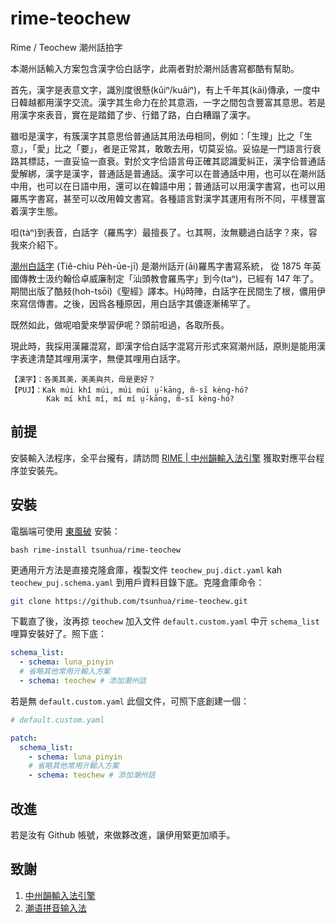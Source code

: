 # rime-teochew

Rime / Teochew 潮州話拍字

本潮州話輸入方案包含漢字佮白話字，此兩者對於潮州話書寫都酷有幫助。

首先，漢字是表意文字，識別度很懸(kûiⁿ/kuâiⁿ)，有上千年其(kāi)傳承，一度中日韓越都用漢字交流。漢字其生命力在於其意涵，一字之間包含豐富其意思。若是用漢字來表音，實在是踏錯了步、行錯了路，白白糟蹋了漢字。

雖呾是漢字，有簇漢字其意思佮普通話其用法毋相同，例如：「生理」比之「生意」，「愛」比之「要」，者是正常其，敢敢去用，切莫妥協。妥協是一門語言行衰路其標誌，一直妥協一直衰。對於文字佮語言毋正確其認識愛糾正，漢字佮普通話愛解綁，漢字是漢字，普通話是普通話。漢字可以在普通話中用，也可以在潮州話中用，也可以在日語中用，還可以在韓語中用；普通話可以用漢字書寫，也可以用羅馬字書寫，甚至可以改用韓文書寫。各種語言對漢字其運用有所不同，平樣豐富着漢字生態。

呾(tàⁿ)到表音，白話字（羅馬字）最擅長了。乜其啊，汝無聽過白話字？來，容我來介紹下。

[潮州白話字](https://zh.wikipedia.org/wiki/%E6%BD%AE%E5%B7%9E%E7%99%BD%E8%A9%B1%E5%AD%97) (Tiê-chiu Pe̍h-ūe-jī) 是潮州話亓(āi)羅馬字書寫系統， 從 1875 年英國傳教士汲约翰佮卓威廉制定「汕頭教會羅馬字」到今(taⁿ)，已經有 147 年了。期間出版了酷㩼(hoh-tsōi)《聖經》譯本。Hṳ́時陣，白話字在民間生了根，儂用伊來寫信傳書。之後，因爲各種原因，用白話字其儂逐漸稀罕了。

既然如此，做呢咱愛來學習伊呢？頭前呾過，各取所長。

現此時，我採用漢羅混寫，即漢字佮白話字混寫亓形式來寫潮州話，原則是能用漢字表達清楚其哩用漢字，無便其哩用白話字。

```
【漢字】：各美其美，美美與共，毋是更好？
【PUJ】：Kak múi khî múi, múi múi ṳ́-kāng, m̃-sĩ kèng-hó?
        Kak mí khî mí, mí mí ṳ́-kāng, m̃-sĩ kèng-hó?
```

## 前提

安裝輸入法程序，全平台攏有，請訪問 [RIME | 中州韻輸入法引擎](https://rime.im/download/) 獲取對應平台程序並安裝先。

## 安裝

電腦端可使用 [東風破](https://github.com/rime/plum) 安裝：

``` shell
bash rime-install tsunhua/rime-teochew
```

更通用亓方法是直接克隆倉庫，複製文件  `teochew_puj.dict.yaml` kah `teochew_puj.schema.yaml` 到用戶資料目錄下底。克隆倉庫命令：

```bash
git clone https://github.com/tsunhua/rime-teochew.git
```

下載直了後，汝再掠 `teochew` 加入文件 `default.custom.yaml` 中亓 `schema_list` 哩算安裝好了。照下底：

``` yaml
schema_list:
  - schema: luna_pinyin
  # 省略其他常用亓輸入方案
  - schema: teochew # 添加潮州話
```

若是無 `default.custom.yaml` 此個文件，可照下底創建一個：

```yaml
# default.custom.yaml

patch:
  schema_list:
    - schema: luna_pinyin
    # 省略其他常用亓輸入方案
    - schema: teochew # 添加潮州話
```

## 改進

若是汝有 Github 帳號，來做夥改進，讓伊用緊更加順手。

## 致謝

1. [中州韻輸入法引擎](https://rime.im/)
2. [潮语拼音输入法](https://github.com/kahaani/dieghv)
